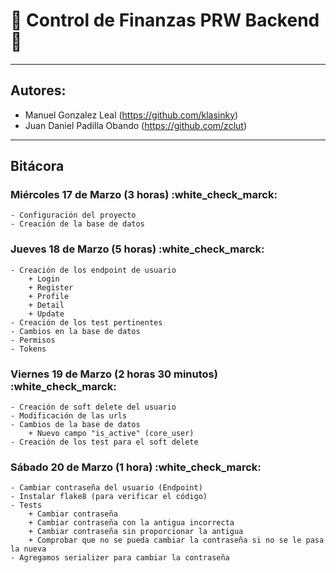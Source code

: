 # :money_with_wings: Control de Finanzas PRW Backend :money_with_wings:

---
## Autores:
- Manuel Gonzalez Leal (https://github.com/klasinky)
- Juan Daniel Padilla Obando (https://github.com/zclut)
---

## Bitácora

### Miércoles 17 de Marzo (3 horas) :white_check_marck:
    
    - Configuración del proyecto
    - Creación de la base de datos
    
### Jueves 18 de Marzo (5 horas) :white_check_marck:

    - Creación de los endpoint de usuario
        + Login
        + Register
        + Profile
        + Detail
        + Update
    - Creación de los test pertinentes
    - Cambios en la base de datos
    - Permisos
    - Tokens

### Viernes 19 de Marzo (2 horas 30 minutos) :white_check_marck:

    - Creación de soft delete del usuario
    - Modificación de las urls
    - Cambios de la base de datos
        + Nuevo campo "is_active" (core_user)     
    - Creación de los test para el soft delete

### Sábado 20 de Marzo (1 hora) :white_check_marck:

    - Cambiar contraseña del usuario (Endpoint)
    - Instalar flake8 (para verificar el código)
    - Tests
        + Cambiar contraseña
        + Cambiar contraseña con la antigua incorrecta
        + Cambiar contraseña sin proporcionar la antigua
        + Comprobar que no se pueda cambiar la contraseña si no se le pasa la nueva
    - Agregamos serializer para cambiar la contraseña

